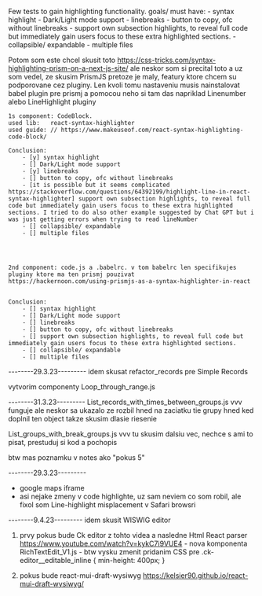 Few tests to gain highlighting functionality.
goals/ must have: - syntax highlight - Dark/Light mode support - linebreaks - button to copy, ofc without linebreaks - support own subsection highlights, to reveal full code but immediately gain users focus to these extra highlighted sections. - collapsible/ expandable - multiple files

Potom som este chcel skusit toto https://css-tricks.com/syntax-highlighting-prism-on-a-next-js-site/ ale neskor som si precital toto a uz som vedel, ze skusim PrismJS pretoze je maly, featury ktore chcem su podporovane cez pluginy. Len kvoli tomu nastaveniu musis nainstalovat babel plugin pre prismj a pomocou neho si tam das napriklad Linenumber alebo LineHighlight pluginy

    1s component: CodeBlock.
    used lib:   react-syntax-highlighter
    used guide: // https://www.makeuseof.com/react-syntax-highlighting-code-block/

    Conclusion:
        - [y] syntax highlight
        - [] Dark/Light mode support
        - [y] linebreaks
        - [] button to copy, ofc without linebreaks
        - [it is possible but it seems complicated https://stackoverflow.com/questions/64392199/highlight-line-in-react-syntax-highlighter] support own subsection highlights, to reveal full code but immediately gain users focus to these extra highlighted sections. I tried to do also other example suggested by Chat GPT but i was just getting errors when trying to read lineNumber
        - [] collapsible/ expandable
        - [] multiple files




    2nd component: code.js a .babelrc. v tom babelrc len specifikujes pluginy ktore ma ten prismj pouzivat
    https://hackernoon.com/using-prismjs-as-a-syntax-highlighter-in-react


    Conclusion:
        - [] syntax highlight
        - [] Dark/Light mode support
        - [] linebreaks
        - [] button to copy, ofc without linebreaks
        - [] support own subsection highlights, to reveal full code but immediately gain users focus to these extra highlighted sections.
        - [] collapsible/ expandable
        - [] multiple files

--------29.3.23---------
idem skusat refactor_records pre Simple Records

vytvorim componenty Loop_through_range.js

--------31.3.23---------
List_records_with_times_between_groups.js
vvv
funguje ale neskor sa ukazalo ze rozbil hned na zaciatku tie grupy hned ked doplnil ten object takze skusim dlasie riesenie

List_groups_with_break_groups.js
vvv
tu skusim dalsiu vec, nechce s ami to pisat, prestuduj si kod a pochopis

btw mas poznamku v notes ako "pokus 5"

--------29.3.23---------

- google maps iframe
- asi nejake zmeny v code highlighte, uz sam neviem co som robil, ale fixol som Line-highlight misplacement v Safari browsri

--------9.4.23---------
idem skusit WISWIG editor

1. prvy pokus bude Ck editor z tohto videa a nasledne Html React parser https://www.youtube.com/watch?v=kykC7i9VUE4 - nova komponenta RichTextEdit_V1.js - btw vysku zmenit pridanim CSS pre
   .ck-editor\_\_editable_inline {
   min-height: 400px;
   }

2. pokus bude react-mui-draft-wysiwyg
   https://kelsier90.github.io/react-mui-draft-wysiwyg/
